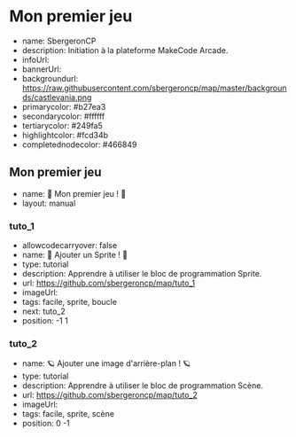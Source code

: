 # Mon premier jeu
* name: SbergeronCP
* description: Initiation à la plateforme MakeCode Arcade.
* infoUrl: 
* bannerUrl: 
* backgroundurl: https://raw.githubusercontent.com/sbergeroncp/map/master/backgrounds/castlevania.png
* primarycolor: #b27ea3
* secondarycolor: #ffffff
* tertiarycolor: #249fa5
* highlightcolor: #fcd34b
* completednodecolor: #466849


## Mon premier jeu
* name: 🌠 Mon premier jeu ! 🌠
* layout: manual

### tuto_1
* allowcodecarryover: false
* name: 🚀 Ajouter un Sprite ! 🚀
* type: tutorial
* description: Apprendre à utiliser le bloc de programmation Sprite.
* url: https://github.com/sbergeroncp/map/tuto_1
* imageUrl: 
* tags: facile, sprite, boucle
* next: tuto_2
* position: -1 1

### tuto_2
* name: 🪐 Ajouter une image d'arrière-plan ! 🪐
* type: tutorial
* description: Apprendre à utiliser le bloc de programmation Scène.
* url: https://github.com/sbergeroncp/map/tuto_2
* imageUrl: 
* tags: facile, sprite, scène
* position: 0 -1